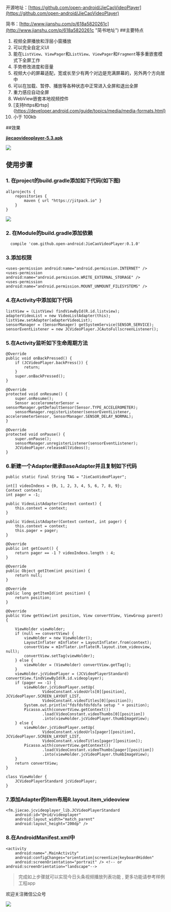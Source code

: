 
开源地址：[https://github.com/open-android/JieCaoVideoPlayer](https://github.com/open-android/JieCaoVideoPlayer)

简书：[http://www.jianshu.com/p/618a5820261c](http://www.jianshu.com/p/618a5820261c "简书地址")
##主要特点

1. 视频全屏播放和浮层小窗播放
2. 可以完全自定义UI
3. 能在`ListView`、`ViewPager`和`ListView`、`ViewPager`和`Fragment`等多重嵌套模式下全屏工作
4. 手势修改进度和音量
5. 视频大小的屏幕适配，宽或长至少有两个对边是充满屏幕的，另外两个方向居中
6. 可以在加载、暂停、播放等各种状态中正常进入全屏和退出全屏
7. 重力感应自动全屏
8. WebView嵌套本地视频控件
9. [支持https和rtsp]{https://developer.android.com/guide/topics/media/media-formats.html}
10. 小于 100kb

##效果

**[jiecaovideoplayer-5.3.apk](https://github.com/lipangit/JieCaoVideoPlayer/releases/download/v5.3/jiecaovideoplayer-5.3.apk)**

![](http://upload-images.jianshu.io/upload_images/4037105-7a0137a2ca223736.gif?imageMogr2/auto-orient/strip)

## 使用步骤

### 1. 在project的build.gradle添加如下代码(如下图)

	allprojects {
	    repositories {
	        maven { url "https://jitpack.io" }
	    }
	}

![](http://upload-images.jianshu.io/upload_images/4037105-2faa5daca3bfe8a0.png?imageMogr2/auto-orient/strip%7CimageView2/2/w/1240)
	

### 2. 在Module的build.gradle添加依赖

      compile 'com.github.open-android:JieCaoVideoPlayer:0.1.0'



### 3.添加权限

    <uses-permission android:name="android.permission.INTERNET" />
    <uses-permission android:name="android.permission.WRITE_EXTERNAL_STORAGE" />
    <uses-permission android:name="android.permission.MOUNT_UNMOUNT_FILESYSTEMS" />

### 4.在Activity中添加如下代码

    listView = (ListView) findViewById(R.id.listview);
    adapterVideoList = new VideoListAdapter(this);
    listView.setAdapter(adapterVideoList);
    sensorManager = (SensorManager) getSystemService(SENSOR_SERVICE);
    sensorEventListener = new JCVideoPlayer.JCAutoFullscreenListener();

### 5.在Activity监听如下生命周期方法


    @Override
    public void onBackPressed() {
        if (JCVideoPlayer.backPress()) {
            return;
        }
        super.onBackPressed();
    }

    @Override
    protected void onResume() {
        super.onResume();
        Sensor accelerometerSensor = sensorManager.getDefaultSensor(Sensor.TYPE_ACCELEROMETER);
        sensorManager.registerListener(sensorEventListener, accelerometerSensor, SensorManager.SENSOR_DELAY_NORMAL);
    }

    @Override
    protected void onPause() {
        super.onPause();
        sensorManager.unregisterListener(sensorEventListener);
        JCVideoPlayer.releaseAllVideos();
    }


### 6.新建一个Adapter继承BaseAdapter并且复制如下代码


  

    public static final String TAG = "JieCaoVideoPlayer";

    int[] videoIndexs = {0, 1, 2, 3, 4, 5, 6, 7, 8, 9};
    Context context;
    int pager = -1;

    public VideoListAdapter(Context context) {
        this.context = context;
    }

    public VideoListAdapter(Context context, int pager) {
        this.context = context;
        this.pager = pager;
    }

    @Override
    public int getCount() {
        return pager == -1 ? videoIndexs.length : 4;
    }

    @Override
    public Object getItem(int position) {
        return null;
    }

    @Override
    public long getItemId(int position) {
        return position;
    }

    @Override
    public View getView(int position, View convertView, ViewGroup parent) {

        ViewHolder viewHolder;
        if (null == convertView) {
            viewHolder = new ViewHolder();
            LayoutInflater mInflater = LayoutInflater.from(context);
            convertView = mInflater.inflate(R.layout.item_videoview, null);
            convertView.setTag(viewHolder);
        } else {
            viewHolder = (ViewHolder) convertView.getTag();
        }
        viewHolder.jcVideoPlayer = (JCVideoPlayerStandard) convertView.findViewById(R.id.videoplayer);
        if (pager == -1) {
            viewHolder.jcVideoPlayer.setUp(
                    VideoConstant.videoUrls[0][position], JCVideoPlayer.SCREEN_LAYOUT_LIST,
                    VideoConstant.videoTitles[0][position]);
            System.out.println("fdsfdsfdsfdsfa setup " + position);
            Picasso.with(convertView.getContext())
                    .load(VideoConstant.videoThumbs[0][position])
                    .into(viewHolder.jcVideoPlayer.thumbImageView);
        } else {
            viewHolder.jcVideoPlayer.setUp(
                    VideoConstant.videoUrls[pager][position], JCVideoPlayer.SCREEN_LAYOUT_LIST,
                    VideoConstant.videoTitles[pager][position]);
            Picasso.with(convertView.getContext())
                    .load(VideoConstant.videoThumbs[pager][position])
                    .into(viewHolder.jcVideoPlayer.thumbImageView);
        }
        return convertView;
    }

    class ViewHolder {
        JCVideoPlayerStandard jcVideoPlayer;
    }

### 7.添加Adapter的item布局R.layout.item_videoview

    <fm.jiecao.jcvideoplayer_lib.JCVideoPlayerStandard
        android:id="@+id/videoplayer"
        android:layout_width="match_parent"
        android:layout_height="200dp" />

### 8.在AndroidManifest.xml中

	<activity
	    android:name=".MainActivity"
	    android:configChanges="orientation|screenSize|keyboardHidden"
	    android:screenOrientation="portrait" /> <!-- or android:screenOrientation="landscape"-->


> 完成如上步骤就可以实现今日头条视频播放列表功能 , 更多功能请参考样例工程app

欢迎关注微信公众号

![](http://oi5nqn6ce.bkt.clouddn.com/itheima/booster/code/qrcode.png)


